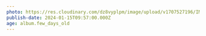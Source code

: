 ```yaml
---
photo: https://res.cloudinary.com/dz8vyplpm/image/upload/v1707527196/IMG_8400_kjccpx.jpg
publish-date: 2024-01-15T09:57:00.000Z
age: album.few_days_old
---
```

